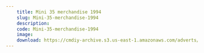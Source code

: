 ```yaml
---
    title: Mini 35 merchandise 1994
    slug: Mini-35-merchandise-1994
    description:
    code: Mini-35-merchandise-1994
    image:
    download: https://cmdiy-archive.s3.us-east-1.amazonaws.com/adverts/documents/Mini+35+merchandise+1994.pdf
---
```

<!-- Content of the page -->

##
        